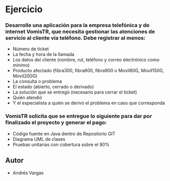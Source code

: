 # Ejercicio

### Desarrolle una aplicación para la empresa telefónica y de internet VomisTR, que necesita gestionar las atenciones de servicio al cliente vía teléfono. Debe registrar al menos:

*	Número de ticket
*	La fecha y hora de la llamada
*	Los datos del cliente (nombre, rut, teléfono y correo electrónico como mínimo)
*	Producto afectado (fibra300, fibra600, fibra900 o Movil80G, Movil150G, Movil200G)
*	La consulta o problema
*	El estado (abierto, cerrado o derivado)
*	La solución que se entregó (necesario para cerrar el ticket)
*	Quién atendió
*	Y el especialista a quién se derivó el problema en caso que corresponda

### VomisTR solicita que se entregue lo siguiente para dar por finalizado el proyecto y generar el pago:

*	Código fuente en Java dentro de Repositorio GIT 
*	Diagrama UML de clases
*	Pruebas unitarias con cobertura sobre el 90%

## Autor
* Andrés Vargas
